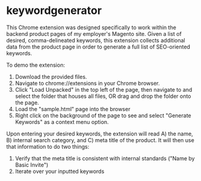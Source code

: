 # keywordgenerator
This Chrome extension was designed specifically to work within the backend product pages of my employer's Magento site. 
Given a list of desired, comma-delineated keywords, this extension collects additional data from the product page in order to generate a full list of SEO-oriented keywords.

To demo the extension: 
1) Download the provided files.
2) Navigate to chrome://extensions in your Chrome browser.
3) Click "Load Unpacked" in the top left of the page, then navigate to and select the folder that houses all files, OR drag and drop the folder onto the page.
4) Load the "sample.html" page into the browser
5) Right click on the background of the page to see and select "Generate Keywords" as a context menu option.

Upon entering your desired keywords, the extension will read A) the name, B) internal search category, and C) meta title of the product.
It will then use that information to do two things:

1) Verify that the meta title is consistent with internal standards ("Name by Basic Invite")
2) Iterate over your inputted keywords
